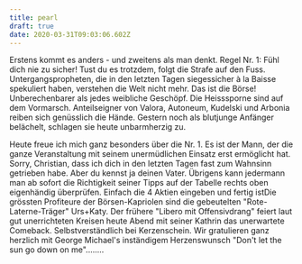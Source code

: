 ```yaml
---
title: pearl
draft: true
date: 2020-03-31T09:03:06.602Z
---
```

Erstens kommt es anders - und zweitens als man denkt. Regel Nr. 1: Fühl dich nie zu sicher! Tust du es trotzdem, folgt die Strafe auf den Fuss. Untergangspropheten, die in den letzten Tagen siegessicher à la Baisse spekuliert haben, verstehen die Welt nicht mehr. Das ist die Börse! Unberechenbarer als jedes weibliche Geschöpf. Die Heisssporne sind auf dem Vormarsch. Anteilseigner von Valora, Autoneum, Kudelski und Arbonia reiben sich genüsslich die Hände. Gestern noch als blutjunge Anfänger belächelt, schlagen sie heute unbarmherzig zu. 

Heute freue ich mich ganz besonders über die Nr. 1. Es ist der Mann, der die ganze Veranstaltung mit seinem unermüdlichen Einsatz erst ermöglicht hat. Sorry, Christian, dass ich dich in den letzten Tagen fast zum Wahnsinn getrieben habe. Aber du kennst ja deinen Vater. Übrigens kann jedermann man ab sofort die Richtigkeit seiner Tipps auf der Tabelle rechts oben eigenhändig überprüfen. Einfach die 4 Aktien eingeben und fertig istDie grössten Profiteure der Börsen-Kapriolen sind die gebeutelten "Rote-Laterne-Träger" Urs+Katy. Der frühere "Libero mit Offensivdrang" feiert laut gut unerrichteten Kreisen heute Abend mit seiner Kathrin das unerwartete Comeback. Selbstverständlich bei Kerzenschein. Wir gratulieren ganz herzlich mit George Michael's inständigem Herzenswunsch "Don't let the sun go down on me"........